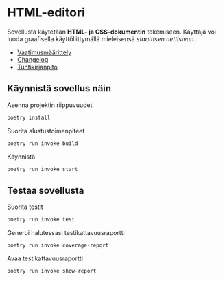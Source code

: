 # HTML-editori

Sovellusta käytetään **HTML- ja CSS-dokumentin** tekemiseen. Käyttäjä voi luoda graafisella käyttöliittymällä mieleisensä _staattisen nettisivun_. 

- [Vaatimusmäärittely](/dokumentaatio/vaatimusmaarittely.md)
- [Changelog](/dokumentaatio/changelog.md)
- [Tuntikirjanpito](/dokumentaatio/tuntikirjanpito.md)

## Käynnistä sovellus näin

Asenna projektin riippuvuudet

```bash
poetry install
```

Suorita alustustoimenpiteet

```bash
poetry run invoke build
```

Käynnistä

```bash
poetry run invoke start
```

## Testaa sovellusta

Suorita testit

```bash
poetry run invoke test
```

Generoi halutessasi testikattavuusraportti

```bash
poetry run invoke coverage-report
```

Avaa testikattavuusraportti

```bash
poetry run invoke show-report
```





